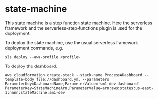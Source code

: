 # state-machine

This state machine is a step function state machine. Here the serverless framework and the serverless-step-functions plugin is used for the deployment.

To deploy the state machine, use the usual serverless framework deployment commands, e.g.

```console
sls deploy --aws-profile <profile>
```

To deploy the dashboard:

```console
aws cloudformation create-stack --stack-name ProcessADashboard --template-body file://dashboard.yml --parameters ParameterKey=DashboardName,ParameterValue='sm1-dev-dashboard' ParameterKey=StateMachineArn,ParameterValue=arn:aws:states:us-east-1:nnnn:stateMachine:sm1-dev
```
